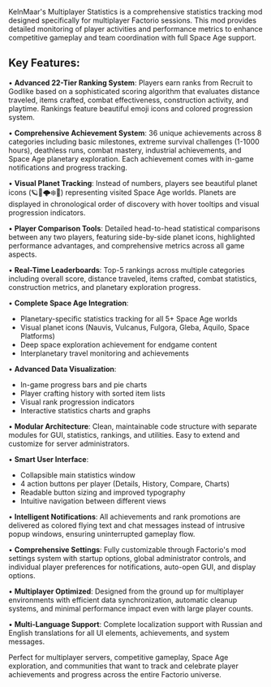 KelnMaar's Multiplayer Statistics is a comprehensive statistics tracking mod designed specifically for multiplayer Factorio sessions. This mod provides detailed monitoring of player activities and performance metrics to enhance competitive gameplay and team coordination with full Space Age support.

## Key Features:

• **Advanced 22-Tier Ranking System**: Players earn ranks from Recruit to Godlike based on a sophisticated scoring algorithm that evaluates distance traveled, items crafted, combat effectiveness, construction activity, and playtime. Rankings feature beautiful emoji icons and colored progression system.

• **Comprehensive Achievement System**: 36 unique achievements across 8 categories including basic milestones, extreme survival challenges (1-1000 hours), deathless runs, combat mastery, industrial achievements, and Space Age planetary exploration. Each achievement comes with in-game notifications and progress tracking.

• **Visual Planet Tracking**: Instead of numbers, players see beautiful planet icons (🪐🌋🌩️❄️🌿) representing visited Space Age worlds. Planets are displayed in chronological order of discovery with hover tooltips and visual progression indicators.

• **Player Comparison Tools**: Detailed head-to-head statistical comparisons between any two players, featuring side-by-side planet icons, highlighted performance advantages, and comprehensive metrics across all game aspects.

• **Real-Time Leaderboards**: Top-5 rankings across multiple categories including overall score, distance traveled, items crafted, combat statistics, construction metrics, and planetary exploration progress.

• **Complete Space Age Integration**: 
  - Planetary-specific statistics tracking for all 5+ Space Age worlds
  - Visual planet icons (Nauvis, Vulcanus, Fulgora, Gleba, Aquilo, Space Platforms)
  - Deep space exploration achievement for endgame content
  - Interplanetary travel monitoring and achievements

• **Advanced Data Visualization**: 
  - In-game progress bars and pie charts
  - Player crafting history with sorted item lists  
  - Visual rank progression indicators
  - Interactive statistics charts and graphs

• **Modular Architecture**: Clean, maintainable code structure with separate modules for GUI, statistics, rankings, and utilities. Easy to extend and customize for server administrators.

• **Smart User Interface**:
  - Collapsible main statistics window
  - 4 action buttons per player (Details, History, Compare, Charts)
  - Readable button sizing and improved typography
  - Intuitive navigation between different views

• **Intelligent Notifications**: All achievements and rank promotions are delivered as colored flying text and chat messages instead of intrusive popup windows, ensuring uninterrupted gameplay flow.

• **Comprehensive Settings**: Fully customizable through Factorio's mod settings system with startup options, global administrator controls, and individual player preferences for notifications, auto-open GUI, and display options.

• **Multiplayer Optimized**: Designed from the ground up for multiplayer environments with efficient data synchronization, automatic cleanup systems, and minimal performance impact even with large player counts.

• **Multi-Language Support**: Complete localization support with Russian and English translations for all UI elements, achievements, and system messages.

Perfect for multiplayer servers, competitive gameplay, Space Age exploration, and communities that want to track and celebrate player achievements and progress across the entire Factorio universe. 